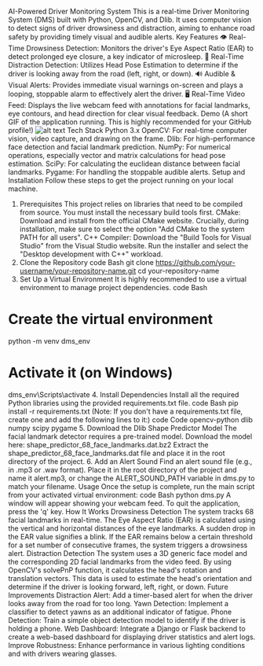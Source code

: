 AI-Powered Driver Monitoring System
This is a real-time Driver Monitoring System (DMS) built with Python, OpenCV, and Dlib. It uses computer vision to detect signs of driver drowsiness and distraction, aiming to enhance road safety by providing timely visual and audible alerts.
Key Features
👁️ Real-Time Drowsiness Detection: Monitors the driver's Eye Aspect Ratio (EAR) to detect prolonged eye closure, a key indicator of microsleep.
🧠 Real-Time Distraction Detection: Utilizes Head Pose Estimation to determine if the driver is looking away from the road (left, right, or down).
🔊 Audible & Visual Alerts: Provides immediate visual warnings on-screen and plays a looping, stoppable alarm to effectively alert the driver.
🖥️ Real-Time Video Feed: Displays the live webcam feed with annotations for facial landmarks, eye contours, and head direction for clear visual feedback.
Demo
(A short GIF of the application running. This is highly recommended for your GitHub profile!)
![alt text](demo.gif)
Tech Stack
Python 3.x
OpenCV: For real-time computer vision, video capture, and drawing on the frame.
Dlib: For high-performance face detection and facial landmark prediction.
NumPy: For numerical operations, especially vector and matrix calculations for head pose estimation.
SciPy: For calculating the euclidean distance between facial landmarks.
Pygame: For handling the stoppable audible alerts.
Setup and Installation
Follow these steps to get the project running on your local machine.
1. Prerequisites
This project relies on libraries that need to be compiled from source. You must install the necessary build tools first.
CMake:
Download and install from the official CMake website.
Crucially, during installation, make sure to select the option "Add CMake to the system PATH for all users".
C++ Compiler:
Download the "Build Tools for Visual Studio" from the Visual Studio website.
Run the installer and select the "Desktop development with C++" workload.
2. Clone the Repository
code
Bash
git clone https://github.com/your-username/your-repository-name.git
cd your-repository-name
3. Set Up a Virtual Environment
It is highly recommended to use a virtual environment to manage project dependencies.
code
Bash
# Create the virtual environment
python -m venv dms_env

# Activate it (on Windows)
dms_env\Scripts\activate
4. Install Dependencies
Install all the required Python libraries using the provided requirements.txt file.
code
Bash
pip install -r requirements.txt
(Note: If you don't have a requirements.txt file, create one and add the following lines to it:)
code
Code
opencv-python
dlib
numpy
scipy
pygame
5. Download the Dlib Shape Predictor Model
The facial landmark detector requires a pre-trained model.
Download the model here: shape_predictor_68_face_landmarks.dat.bz2
Extract the shape_predictor_68_face_landmarks.dat file and place it in the root directory of the project.
6. Add an Alert Sound
Find an alert sound file (e.g., in .mp3 or .wav format).
Place it in the root directory of the project and name it alert.mp3, or change the ALERT_SOUND_PATH variable in dms.py to match your filename.
Usage
Once the setup is complete, run the main script from your activated virtual environment:
code
Bash
python dms.py
A window will appear showing your webcam feed.
To quit the application, press the 'q' key.
How It Works
Drowsiness Detection
The system tracks 68 facial landmarks in real-time. The Eye Aspect Ratio (EAR) is calculated using the vertical and horizontal distances of the eye landmarks. A sudden drop in the EAR value signifies a blink. If the EAR remains below a certain threshold for a set number of consecutive frames, the system triggers a drowsiness alert.
Distraction Detection
The system uses a 3D generic face model and the corresponding 2D facial landmarks from the video feed. By using OpenCV's solvePnP function, it calculates the head's rotation and translation vectors. This data is used to estimate the head's orientation and determine if the driver is looking forward, left, right, or down.
Future Improvements
Distraction Alert: Add a timer-based alert for when the driver looks away from the road for too long.
Yawn Detection: Implement a classifier to detect yawns as an additional indicator of fatigue.
Phone Detection: Train a simple object detection model to identify if the driver is holding a phone.
Web Dashboard: Integrate a Django or Flask backend to create a web-based dashboard for displaying driver statistics and alert logs.
Improve Robustness: Enhance performance in various lighting conditions and with drivers wearing glasses.
